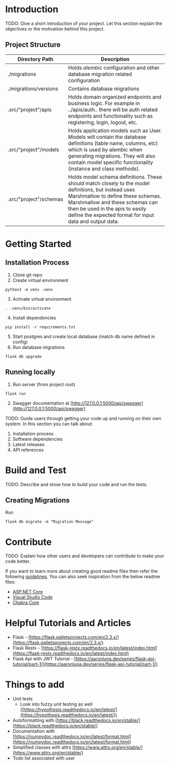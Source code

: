 # Introduction 
TODO: Give a short introduction of your project. Let this section explain the objectives or the motivation behind this project. 

## Project Structure


| Directory Path     | Description |
| ----------- | ----------- |
| ./migrations | Holds *alembic* configuration and other database migration related configuration       |
| ./migrations/versions   | Contains database migrations |
| .src/"project"/apis | Holds domain organized endpoints and business logic. For example in ../apis/auth.. there will be auth related endpoints and functionality such as registering, login, logout, etc. |
| .src/"project"/models | Holds application models such as User. Models will contain the database definitions (table name, columns, etc) which is used by alembic when generating migrations. They will also contain model specific functionality (instance and class methods).  |
| .src/"project"/schemas | Holds model schema definitions. These should match closely to the model definitions, but instead uses Marshmallow to define these schemas. Marshmallow and these schemas can then be used in the apis to easily define the expected format for input data and output data. |

# Getting Started
## Installation Process
1. Clone git repo
2. Create virtual environment
```console
python3 -m venv .venv
```
3. Activate virtual environment
```console
. .venv/bin/activate
```
4. Install dependencies
```console
pip install -r requirements.txt
```
5. Start postgres and create local database (match db name defined in config)
6. Run database migrations
```console
flask db upgrade
```

## Running locally
1. Run server (from project root)
```console
flask run
```
2. Swagger documentation at [http://127.0.0.1:5000/api/swagger](http://127.0.0.1:5000/api/swagger)



TODO: Guide users through getting your code up and running on their own system. In this section you can talk about:
1.	Installation process
2.	Software dependencies
3.	Latest releases
4.	API references

# Build and Test
TODO: Describe and show how to build your code and run the tests. 

## Creating Migrations
Run
```console
flask db migrate -m "Migration Message"
```

# Contribute
TODO: Explain how other users and developers can contribute to make your code better. 

If you want to learn more about creating good readme files then refer the following [guidelines](https://docs.microsoft.com/en-us/azure/devops/repos/git/create-a-readme?view=azure-devops). You can also seek inspiration from the below readme files:
- [ASP.NET Core](https://github.com/aspnet/Home)
- [Visual Studio Code](https://github.com/Microsoft/vscode)
- [Chakra Core](https://github.com/Microsoft/ChakraCore)

# Helpful Tutorials and Articles
* Flask - [https://flask.palletsprojects.com/en/2.3.x/](https://flask.palletsprojects.com/en/2.3.x/)
* Flask Restx - [https://flask-restx.readthedocs.io/en/latest/index.html](https://flask-restx.readthedocs.io/en/latest/index.html)
* Flask Api with JWT Tutorial - [https://aaronluna.dev/series/flask-api-tutorial/part-1/](https://aaronluna.dev/series/flask-api-tutorial/part-1/)


# Things to add
- Unit tests
  - Look into fuzzy unit testing as well ([https://hypothesis.readthedocs.io/en/latest/](https://hypothesis.readthedocs.io/en/latest/))
- Autoformatting with [https://black.readthedocs.io/en/stable/](https://black.readthedocs.io/en/stable/)
- Documentation with [https://numpydoc.readthedocs.io/en/latest/format.html](https://numpydoc.readthedocs.io/en/latest/format.html)
- Simplified classes with attrs [https://www.attrs.org/en/stable/](https://www.attrs.org/en/stable/)
- Todo list associated with user
